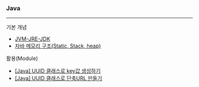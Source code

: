 ### Java

---

기본 개념
* [JVM-JRE-JDK](https://www.notion.so/JVM-JRE-JDK-a10f62fadc2645fc86c35448a101af1e)
* [자바 메모리 구조(Static, Stack, heap)](https://www.notion.so/JAVA-Static-Stack-heap-b964277b8ac14653af68ef623466cbca)


활용(Module)   
* [[Java] UUID 클래스로 key값 생성하기](https://www.notion.so/Java-UUID-key-db59b8894015448d83d433b9bc8c0505)
* [[Java] UUID 클래스로 단축URL 만들기](https://www.notion.so/JAVA-UUID-URL-da5ec209b6694ae6b4559a2fbb5861a7)
